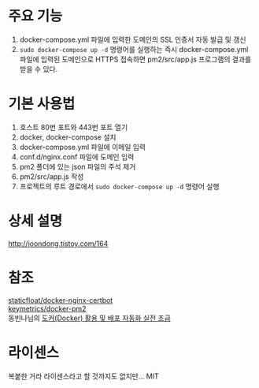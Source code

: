 # 주요 기능
1. docker-compose.yml 파일에 입력한 도메인의 SSL 인증서 자동 발급 및 갱신  
2. `sudo docker-compose up -d` 명령어를 실행하는 즉시 docker-compose.yml 파일에 입력된 도메인으로 HTTPS 접속하면 pm2/src/app.js 프로그램의 결과를 받을 수 있다.  
  
# 기본 사용법
1. 호스트 80번 포트와 443번 포트 열기  
2. docker, docker-compose 설치  
3. docker-compose.yml 파일에 이메일 입력  
4. conf.d/nginx.conf 파일에 도메인 입력  
5. pm2 폴더에 있는 json 파일의 주석 제거  
6. pm2/src/app.js 작성  
7. 프로젝트의 루트 경로에서 `sudo docker-compose up -d` 명령어 실행  
  
# 상세 설명
http://joondong.tistoy.com/164  
  
# 참조
[staticfloat/docker-nginx-certbot](https://github.com/staticfloat/docker-nginx-certbot)  
[keymetrics/docker-pm2](https://github.com/keymetrics/docker-pm2)  
동빈나님의 [도커(Docker) 활용 및 배포 자동화 실전 초급](https://www.youtube.com/watch?v=HbKCxBFT2wk&list=PLRx0vPvlEmdChjc6N3JnLaX-Gihh5pHcx)  
  
# 라이센스
복붙한 거라 라이센스라고 할 것까지도 없지만... MIT  